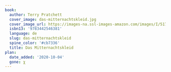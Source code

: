 ```yaml
---
book:
  author: Terry Pratchett
  cover_image: das-mitternachtskleid.jpg
  cover_image_url: https://images-na.ssl-images-amazon.com/images/I/517UPcpk4lL.jpg
  isbn13: '9783442546381'
  language: de
  slug: das-mitternachtskleid
  spine_color: '#cb7336'
  title: Das Mitternachtskleid
plan:
  date_added: '2020-10-04'
  gone: χ
---
```

